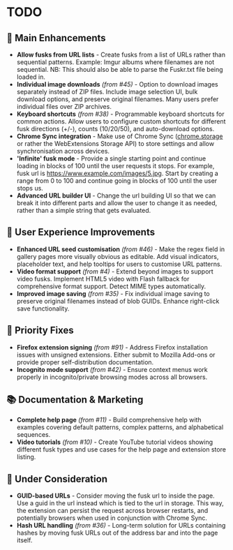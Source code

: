 # TODO

## 🚀 Main Enhancements

- **Allow fusks from URL lists** - Create fusks from a list of URLs rather than sequential patterns. Example: Imgur albums where filenames are not sequential. NB: This should also be able to parse the Fuskr.txt file being loaded in.
- **Individual image downloads** *(from #45)* - Option to download images separately instead of ZIP files. Include image selection UI, bulk download options, and preserve original filenames. Many users prefer individual files over ZIP archives.
- **Keyboard shortcuts** *(from #38)* - Programmable keyboard shortcuts for common actions. Allow users to configure custom shortcuts for different fusk directions (+/-), counts (10/20/50), and auto-download options.
- **Chrome Sync integration** - Make use of Chrome Sync ([chrome.storage](https://developer.chrome.com/extensions/storage) or rather the WebExtensions Storage API) to store settings and allow synchronisation across devices.
- **'Infinite' fusk mode** - Provide a single starting point and continue loading in blocks of 100 until the user requests it stops. For example, fusk url is https://www.example.com/images/5.jpg. Start by creating a range from 0 to 100 and continue going in blocks of 100 until the user stops us.
- **Advanced URL builder UI** - Change the url building UI so that we can break it into different parts and allow the user to change it as needed, rather than a simple string that gets evaluated.

## 🔧 User Experience Improvements

- **Enhanced URL seed customisation** *(from #46)* - Make the regex field in gallery pages more visually obvious as editable. Add visual indicators, placeholder text, and help tooltips for users to customise URL patterns.
- **Video format support** *(from #4)* - Extend beyond images to support video fusks. Implement HTML5 video with Flash fallback for comprehensive format support. Detect MIME types automatically.
- **Improved image saving** *(from #35)* - Fix individual image saving to preserve original filenames instead of blob GUIDs. Enhance right-click save functionality.

## 🚨 Priority Fixes

- **Firefox extension signing** *(from #91)* - Address Firefox installation issues with unsigned extensions. Either submit to Mozilla Add-ons or provide proper self-distribution documentation.
- **Incognito mode support** *(from #42)* - Ensure context menus work properly in incognito/private browsing modes across all browsers.

## 📚 Documentation & Marketing

- **Complete help page** *(from #11)* - Build comprehensive help with examples covering default patterns, complex patterns, and alphabetical sequences.
- **Video tutorials** *(from #10)* - Create YouTube tutorial videos showing different fusk types and use cases for the help page and extension store listing.

## 🤔 Under Consideration

- **GUID-based URLs** - Consider moving the fusk url to inside the page. Use a guid in the url instead which is tied to the url in storage. This way, the extension can persist the request across browser restarts, and potentially browsers when used in conjunction with Chrome Sync.
- **Hash URL handling** *(from #36)* - Long-term solution for URLs containing hashes by moving fusk URLs out of the address bar and into the page itself.
